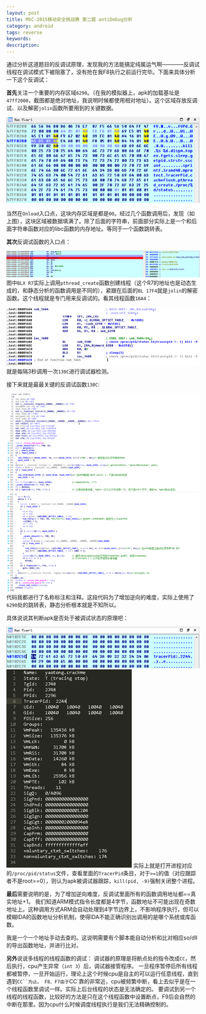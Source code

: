 ```yaml
---
layout: post
title: MSC-2015移动安全挑战赛 第二题 antiDebug分析
category: android
tags: reverse
keywords: 
description: 
---
```


通过分析这道题目的反调试原理，发现我的方法能搞定纯属运气啊————反调试线程在调试模式下被阻塞了，没有抢在我F8执行之前运行完毕。下面来具体分析一下这个反调试：

**首先**关注一个重要的内存区域`6290`。（在我的模拟器上，apk的加载基址是`47ff2000`，截图都是绝对地址，我说明时候都使用相对地址）。这个区域存放反调试、以及解密`jolin`函数所要用到的关键数据。

![图](/public/img/2015-02-06-msc-2015_android_No2_antidebug-1.png)

当然在`Onload`入口点，这块内存区域是都是`00`。经过几个函数调用后，发现（如上图），这块区域被数据填满了。除了后面的字符串，前面部分实际上是一个和后面字符串函数对应的libc函数的内存地址。等同于一个函数跳转表。

**其次**反调试函数的入口点：

![图](/public/img/2015-02-06-msc-2015_android_No2_antidebug-7.png)
图中`BLX R7`实际上调用`pthread_create`函数创建线程（这个R7的地址也是动态生成的，和静态分析的函数调用是不同的），紧跟在后面的`BL 17F4`就是`jolin`的解密函数。这个线程就是专门用来反调试的。看其线程函数`16A4`：

![图](/public/img/2015-02-06-msc-2015_android_No2_antidebug-3.png)
就是每隔3秒调用一次`130C`进行调试器检测。

接下来就是最最关键的反调试函数`130C`:

![图](/public/img/2015-02-06-msc-2015_android_No2_antidebug-4.png)
![图](/public/img/2015-02-06-msc-2015_android_No2_antidebug-5.png)
代码我都进行了名称标注和注释。这段代码为了增加逆向的难度，实际上使用了`6290`处的跳转表，静态分析根本就是不知所以。

具体说说其判断apk是否处于被调试状态的原理吧：

![图](/public/img/2015-02-06-msc-2015_android_No2_antidebug-2.png)
![图](/public/img/2015-02-06-msc-2015_android_No2_antidebug-6.png)
实际上就是打开进程对应的`/proc/pid/status`文件，查看里面的`TracerPid`条目，对于`>=1`的值（对应跟踪者不是root==0），则认为apk被调试器跟踪，`kill(pid, -9)`强制关闭整个进程。




**最后**需要说明的是，为了增加逆向难度，反调试里面所有的函数调用地址都==真实地址+1。
我们知道ARM模式指令长度都是4字节，函数地址不可能出现在奇数地址上。这种调用方式ARM会自动处理到4字节边界上，不影响程序执行，但可以模糊IDA的函数地址分析机制，使得IDA不能正确识别出调用的是哪个系统或库函数。

我是一个一个地址手动去查的。这说明需要有个脚本能自动分析和比对相应so/dll的导出函数地址，并进行比对。

**另外**说说多线程的线程函数的调试：
调试器的原理是将断点处的指令改成`CC`，然后执行，cpu产生异常（`int 3`）后，调试器接管程序。
一旦程序暂停后所有线程都被暂停，一旦开始运行，理论上这个时候cpu是自主的可以运行任意线程，直到遇到`CC``为止。
F8、F7由于`CC`靠的非常近，cpu被频繁中断，看上去似乎是在一个线程函数里调试一样。实际上后台线程的状态是无法确定的。
要调试到另一个线程的线程函数，比较好的方法是只在这个线程函数中设置断点，F9后会自然的中断在那里。因为cpu什么时候调度线程执行是我们无法精确控制的。